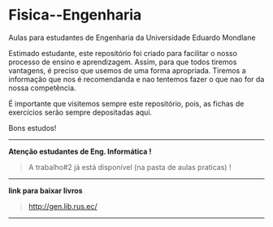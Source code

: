 # Fisica--Engenharia
Aulas para estudantes de Engenharia da Universidade Eduardo Mondlane

Estimado estudante, este repositório foi criado para facilitar o nosso processo de ensino e aprendizagem. Assim, para que todos tiremos vantagens, é preciso que usemos  de uma forma apropriada. Tiremos a informação que nos é recomendanda e nao tentemos fazer o que nao for da nossa competência.


É importante que visitemos sempre este repositório, pois,  as fichas de exercícios serão sempre depositadas aqui.


Bons estudos!

______________________________________________

**Atenção estudantes de Eng. Informática !**

> A trabalho#2 já está disponível (na pasta de aulas praticas) !


_______________________________________________________________________________________________________

**link para baixar livros**

> http://gen.lib.rus.ec/

____________________________________________________________________________________________________________



